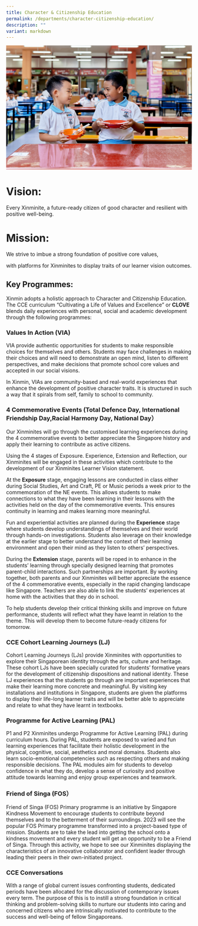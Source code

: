 ```yaml
---
title: Character & Citizenship Education
permalink: /departments/character-citizenship-education/
description: ""
variant: markdown
---
```

![](/images/Department%20Pics/cce%20dept.jpg)


# **Vision:**

Every Xinminite, a future-ready citizen of good character and resilient with positive well-being.

# **Mission:**

We strive to imbue a strong foundation of positive core values,

with platforms for Xinminites to display traits of our learner vision outcomes.

## **Key Programmes:**

Xinmin adopts a holistic approach to Character and Citizenship Education. The CCE curriculum “Cultivating a Life of Values and Excellence” or **CLOVE** blends daily experiences with personal, social and academic development through the following programmes:

### **Values In Action (VIA)**

VIA provide authentic opportunities for students to make responsible choices for themselves and others. Students may face challenges in making their choices and will need to demonstrate an open mind, listen to different perspectives, and make decisions that promote school core values and accepted in our social visions.

In Xinmin, VIAs are community-based and real-world experiences that enhance the development of positive character traits. It is structured in such a way that it spirals from self, family to school to community.

### **4 Commemorative Events (Total Defence Day, International Friendship Day,Racial Harmony Day, National Day**）

Our Xinminites will go through the customised learning experiences during the 4 commemorative events to better appreciate the Singapore history and apply their learning to contribute as active citizens.

Using the 4 stages of Exposure. Experience, Extension and Reflection, our Xinminites will be engaged in these activities which contribute to the development of our Xinminites Learner Vision statement.

At the **Exposure** stage, engaging lessons are conducted in class either during Social Studies, Art and Craft, PE or Music periods a week prior to the commemoration of the NE events. This allows students to make connections to what they have been learning in their lessons with the activities held on the day of the commemorative events. This ensures continuity in learning and makes learning more meaningful.

Fun and experiential activities are planned during the **Experience** stage where students develop understandings of themselves and their world through hands-on investigations. Students also leverage on their knowledge at the earlier stage to better understand the context of their learning environment and open their mind as they listen to others’ perspectives.

During the **Extension** stage, parents will be roped in to enhance in the students’ learning through specially designed learning that promotes parent-child interactions. Such partnerships are important. By working together, both parents and our Xinminites will better appreciate the essence of the 4 commemorative events, especially in the rapid changing landscape like Singapore. Teachers are also able to link the students’ experiences at home with the activities that they do in school.

To help students develop their critical thinking skills and improve on future performance, students will reflect what they have learnt in relation to the theme. This will develop them to become future-ready citizens for tomorrow.

### **CCE Cohort Learning Journeys (LJ)**

Cohort Learning Journeys (LJs) provide Xinminites with opportunities to explore their Singaporean identity through the arts, culture and heritage. These cohort LJs have been specially curated for students’ formative years for the development of citizenship dispositions and national identity. These LJ experiences that the students go through are important experiences that make their learning more concrete and meaningful. By visiting key installations and institutions in Singapore, students are given the platforms to display their life-long learner traits and will be better able to appreciate and relate to what they have learnt in textbooks.

### **Programme for Active Learning (PAL)**

P1 and P2 Xinminites undergo Programme for Active Learning (PAL) during curriculum hours. During PAL, students are exposed to varied and fun learning experiences that facilitate their holistic development in the physical, cognitive, social, aesthetics and moral domains. Students also learn socio-emotional competencies such as respecting others and making responsible decisions. The PAL modules aim for students to develop confidence in what they do, develop a sense of curiosity and positive attitude towards learning and enjoy group experiences and teamwork.

### **Friend of Singa (FOS）**

Friend of Singa (FOS) Primary programme is an initiative by Singapore Kindness Movement to encourage students to contribute beyond themselves and to the betterment of their surroundings. 2023 will see the popular FOS Primary programme transformed into a project-based type of mission. Students are to take the lead into getting the school onto a kindness movement and every student will get an opportunity to be a Friend of Singa. Through this activity, we hope to see our Xinminites displaying the characteristics of an innovative collaborator and confident leader through leading their peers in their own-initiated project.

###  **CCE Conversations**

With a range of global current issues confronting students, dedicated periods have been allocated for the discussion of contemporary issues every term. The purpose of this is to instill a strong foundation in critical thinking and problem-solving skills to nurture our students into caring and concerned citizens who are intrinsically motivated to contribute to the success and well-being of fellow Singaporeans.